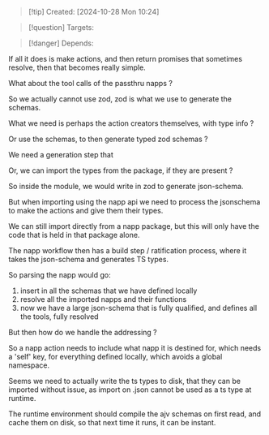 
>[!tip] Created: [2024-10-28 Mon 10:24]

>[!question] Targets: 

>[!danger] Depends: 

If all it does is make actions, and then return promises that sometimes resolve, then that becomes really simple.

What about the tool calls of the passthru napps ?

So we actually cannot use zod, zod is what we use to generate the schemas.

What we need is perhaps the action creators themselves, with type info ?

Or use the schemas, to then generate typed zod schemas ?

We need a generation step that 

Or, we can import the types from the package, if they are present ?


So inside the module, we would write in zod to generate json-schema.

But when importing using the napp api we need to process the jsonschema to make the actions and give them their types.

We can still import directly from a napp package, but this will only have the code that is held in that package alone.

The napp workflow then has a build step / ratification process, where it takes the json-schema and generates TS types.

So parsing the napp would go:
1. insert in all the schemas that we have defined locally
2. resolve all the imported napps and their functions
3. now we have a large json-schema that is fully qualified, and defines all the tools, fully resolved

But then how do we handle the addressing ?

So a napp action needs to include what napp it is destined for, which needs a 'self' key, for everything defined locally, which avoids a global namespace.

Seems we need to actually write the ts types to disk, that they can be imported without issue, as import on .json cannot be used as a ts type at runtime.

The runtime environment should compile the ajv schemas on first read, and cache them on disk, so that next time it runs, it can be instant.
